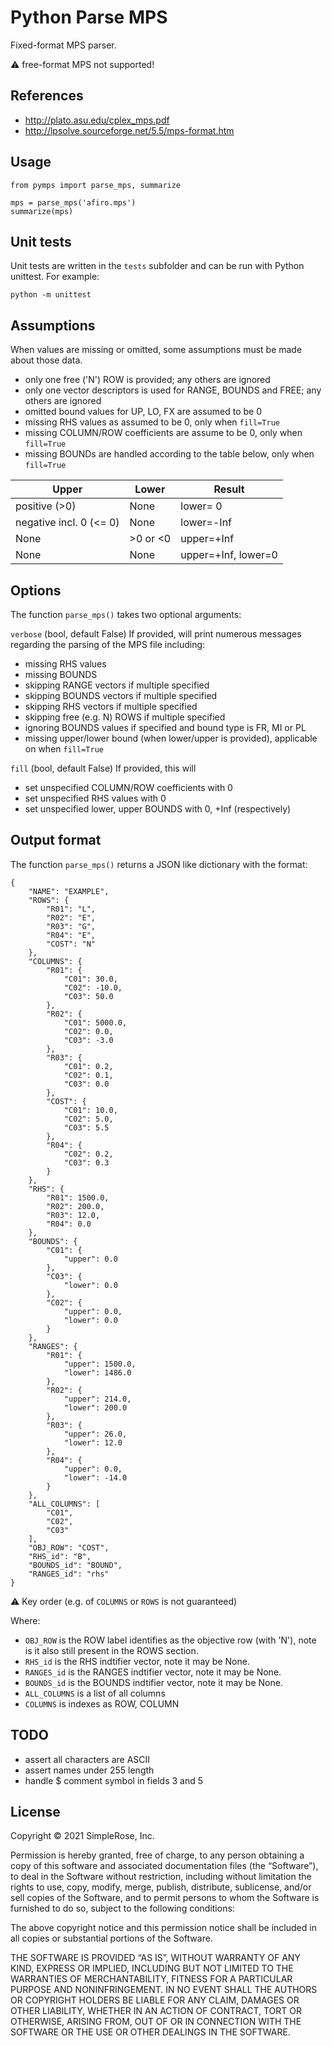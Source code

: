 # Python Parse MPS

Fixed-format MPS parser.

:warning: free-format MPS not supported!

## References

- http://plato.asu.edu/cplex_mps.pdf
- http://lpsolve.sourceforge.net/5.5/mps-format.htm

## Usage

```
from pymps import parse_mps, summarize

mps = parse_mps('afiro.mps')
summarize(mps)
```

## Unit tests

Unit tests are written in the `tests` subfolder and can be run with Python unittest.
For example:
```
python -m unittest
```

## Assumptions

When values are missing or omitted, some assumptions must be made about those data.

- only one free ('N') ROW is provided; any others are ignored
- only one vector descriptors is used for RANGE, BOUNDS and FREE; any others are ignored
- omitted bound values for UP, LO, FX are assumed to be 0
- missing RHS values as assumed to be 0, only when `fill=True`
- missing COLUMN/ROW coefficients are assume to be 0, only when `fill=True`
- missing BOUNDs are handled according to the table below, only when `fill=True`

Upper | Lower | Result
--- | --- | ---
 positive (>0) |  None | lower= 0
 negative incl. 0 (<= 0) |  None | lower=-Inf
None | >0 or <0 | upper=+Inf
None | None | upper=+Inf, lower=0


## Options

The function `parse_mps()` takes two optional arguments:

`verbose` (bool, default False) If provided, will print numerous messages regarding the parsing of the MPS file including:

- missing RHS values
- missing BOUNDS
- skipping RANGE vectors if multiple specified
- skipping BOUNDS vectors if multiple specified
- skipping RHS vectors if multiple specified
- skipping free (e.g. N) ROWS if multiple specified
- ignoring BOUNDS values if specified and bound type is FR, MI or PL
- missing upper/lower bound (when lower/upper is provided), applicable on when `fill=True`

`fill` (bool, default False) If provided, this will

- set unspecified COLUMN/ROW coefficients with 0
- set unspecified RHS values with 0
- set unspecified lower, upper BOUNDS with 0, +Inf (respectively)

## Output format

The function `parse_mps()` returns a JSON like dictionary with the format:

```
{
    "NAME": "EXAMPLE",
    "ROWS": {
        "R01": "L",
        "R02": "E",
        "R03": "G",
        "R04": "E",
        "COST": "N"
    },
    "COLUMNS": {
        "R01": {
            "C01": 30.0,
            "C02": -10.0,
            "C03": 50.0
        },
        "R02": {
            "C01": 5000.0,
            "C02": 0.0,
            "C03": -3.0
        },
        "R03": {
            "C01": 0.2,
            "C02": 0.1,
            "C03": 0.0
        },
        "COST": {
            "C01": 10.0,
            "C02": 5.0,
            "C03": 5.5
        },
        "R04": {
            "C02": 0.2,
            "C03": 0.3
        }
    },
    "RHS": {
        "R01": 1500.0,
        "R02": 200.0,
        "R03": 12.0,
        "R04": 0.0
    },
    "BOUNDS": {
        "C01": {
            "upper": 0.0
        },
        "C03": {
            "lower": 0.0
        },
        "C02": {
            "upper": 0.0,
            "lower": 0.0
        }
    },
    "RANGES": {
        "R01": {
            "upper": 1500.0,
            "lower": 1486.0
        },
        "R02": {
            "upper": 214.0,
            "lower": 200.0
        },
        "R03": {
            "upper": 26.0,
            "lower": 12.0
        },
        "R04": {
            "upper": 0.0,
            "lower": -14.0
        }
    },
    "ALL_COLUMNS": [
        "C01",
        "C02",
        "C03"
    ],
    "OBJ_ROW": "COST",
    "RHS_id": "B",
    "BOUNDS_id": "BOUND",
    "RANGES_id": "rhs"
}
```

:warning: Key order (e.g. of `COLUMNS` or `ROWS` is not guaranteed)

Where:
- `OBJ_ROW` is the ROW label identifies as the objective row (with 'N'), note is it also still present in the ROWS section.
- `RHS_id` is the RHS indtifier vector, note it may be None.
- `RANGES_id` is the RANGES indtifier vector, note it may be None.
- `BOUNDS_id` is the BOUNDS indtifier vector, note it may be None.
- `ALL_COLUMNS` is a list of all columns
- `COLUMNS` is indexes as ROW, COLUMN

## TODO

- assert all characters are ASCII
- assert names under 255 length
- handle $ comment symbol in fields 3 and 5

## License
Copyright © 2021 SimpleRose, Inc.

Permission is hereby granted, free of charge, to any person obtaining a copy of
this software and associated documentation files (the “Software”), to deal in
the Software without restriction, including without limitation the rights to use,
copy, modify, merge, publish, distribute, sublicense, and/or sell copies of the
Software, and to permit persons to whom the Software is furnished to do so,
subject to the following conditions:

The above copyright notice and this permission notice shall be included in all
copies or substantial portions of the Software.

THE SOFTWARE IS PROVIDED “AS IS”, WITHOUT WARRANTY OF ANY KIND, EXPRESS OR IMPLIED,
INCLUDING BUT NOT LIMITED TO THE WARRANTIES OF MERCHANTABILITY, FITNESS FOR A
PARTICULAR PURPOSE AND NONINFRINGEMENT. IN NO EVENT SHALL THE AUTHORS OR COPYRIGHT
HOLDERS BE LIABLE FOR ANY CLAIM, DAMAGES OR OTHER LIABILITY, WHETHER IN AN ACTION
OF CONTRACT, TORT OR OTHERWISE, ARISING FROM, OUT OF OR IN CONNECTION WITH THE
SOFTWARE OR THE USE OR OTHER DEALINGS IN THE SOFTWARE.
